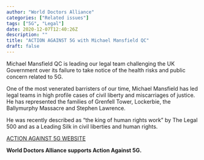 ```yaml
---
author: "World Doctors Alliance"
categories: ["Related issues"]
tags: ["5G", "Legal"]
date: 2020-12-07T12:40:26Z
description: ""
title: "ACTION AGAINST 5G with Michael Mansfield QC"
draft: false
---
```


Michael Mansfield QC is leading our legal team challenging the UK Government  over its failure to take notice of the health risks and public concern  related to 5G.   

One of the most venerated barristers of our time, Michael Mansfield  has led legal teams in high profile cases of civil liberty and  miscarriages of justice. He has represented the families of Grenfell  Tower, Lockerbie, the Ballymurphy Massacre and Stephen Lawrence.   

He was recently described as “the king of human rights work” by The  Legal 500 and as a Leading Silk in civil liberties and human rights.   

[ACTION AGAINST 5G WEBSITE](https://actionagainst5g.org/)  

**World Doctors Alliance supports Action Against 5G.**